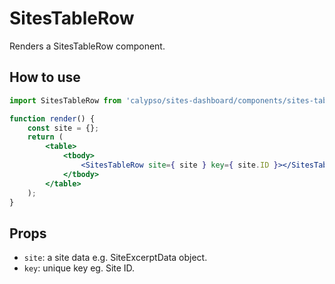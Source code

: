 # SitesTableRow

Renders a SitesTableRow component.

## How to use

```jsx
import SitesTableRow from 'calypso/sites-dashboard/components/sites-table-row';

function render() {
	const site = {};
	return (
		<table>
			<tbody>
				<SitesTableRow site={ site } key={ site.ID }></SitesTableRow>
			</tbody>
		</table>
	);
}
```

## Props

- `site`: a site data  e.g. SiteExcerptData object.
- `key`: unique key eg. Site ID.
